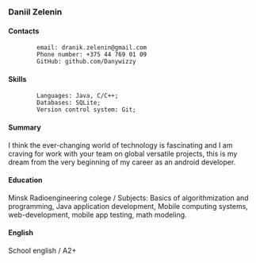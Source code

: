 ### Daniil Zelenin
#### Contacts 
            email: dranik.zelenin@gmail.com
            Phone number: +375 44 769 01 09
            GitHub: github.com/Danywizzy
#### Skills  
            Languages: Java, C/C++;
            Databases: SQLite;
            Version control system: Git;
#### Summary  
I think the ever-changing world of technology is fascinating and I am craving for work with your team on global versatile          projects, this is my dream from the very beginning of my career as an android developer.
#### Education 
Minsk Radioengineering colege / Subjects: Basics of algorithmization and programming, Java application development, Mobile computing systems, web-development, mobile app testing, math modeling.
#### English  
School english / A2+
